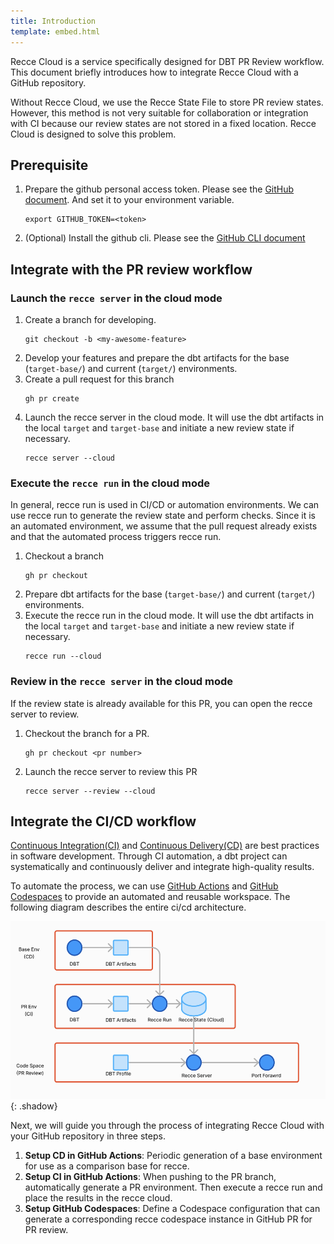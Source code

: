 ```yaml
---
title: Introduction
template: embed.html
---
```


Recce Cloud is a service specifically designed for DBT PR Review workflow. This document briefly introduces how to integrate Recce Cloud with a GitHub repository.

Without Recce Cloud, we use the Recce State File to store PR review states. However, this method is not very suitable for collaboration or integration with CI because our review states are not stored in a fixed location. Recce Cloud is designed to solve this problem.


## Prerequisite

1. Prepare the github personal access token. Please see the [GitHub document](https://docs.github.com/en/authentication/keeping-your-account-and-data-secure/managing-your-personal-access-tokens). And set it to your environment variable.
   ```
   export GITHUB_TOKEN=<token>
   ```
1. (Optional) Install the github cli. Please see the [GitHub CLI document](https://github.com/cli/cli)


## Integrate with the PR review workflow
### Launch the `recce server` in the cloud mode

1. Create a branch for developing.
   ```
   git checkout -b <my-awesome-feature>
   ```
1. Develop your features and prepare the dbt artifacts for the base (`target-base/`) and current (`target/`) environments.
1. Create a pull request for this branch
   ```
   gh pr create
   ```   
1. Launch the recce server in the cloud mode. It will use the dbt artifacts in the local `target` and `target-base` and initiate a new review state if necessary.
   ```
   recce server --cloud
   ```

### Execute the `recce run` in the cloud mode


In general, recce run is used in CI/CD or automation environments. We can use recce run to generate the review state and perform checks. Since it is an automated environment, we assume that the pull request already exists and that the automated process triggers recce run.

1. Checkout a branch
   ```
   gh pr checkout 
   ```
1. Prepare dbt artifacts for the base (`target-base/`) and current (`target/`) environments.
1. Execute the recce run in the cloud mode. It will use the dbt artifacts in the local `target` and `target-base` and initiate a new review state if necessary.
   ```
   recce run --cloud
   ```

### Review in the `recce server` in the cloud mode
If the review state is already available for this PR, you can open the recce server to review.

1. Checkout the branch for a PR.
    ```
    gh pr checkout <pr number>
    ```

1. Launch the recce server to review this PR
    ```
    recce server --review --cloud
    ```

## Integrate the CI/CD workflow

[Continuous Integration(CI)](https://en.wikipedia.org/wiki/Continuous_integration) and [Continuous Delivery(CD)](https://en.wikipedia.org/wiki/Continuous_delivery) are best practices in software development. Through CI automation, a dbt project can systematically and continuously deliver and integrate high-quality results.

To automate the process, we can use [GitHub Actions](https://github.com/features/actions) and [GitHub Codespaces](https://github.com/features/codespaces) to provide an automated and reusable workspace. The following diagram describes the entire ci/cd architecture.

![alt text](../../assets/images/recce-cloud/setup-architecture.png){: .shadow}

Next, we will guide you through the process of integrating Recce Cloud with your GitHub repository in three steps.

1. **Setup CD in GitHub Actions**: Periodic generation of a base environment for use as a comparison base for recce.
1. **Setup CI in GitHub Actions**: When pushing to the PR branch, automatically generate a PR environment. Then execute a recce run and place the results in the recce cloud.
1. **Setup GitHub Codespaces**: Define a Codespace configuration that can generate a corresponding recce codespace instance in GitHub PR for PR review.